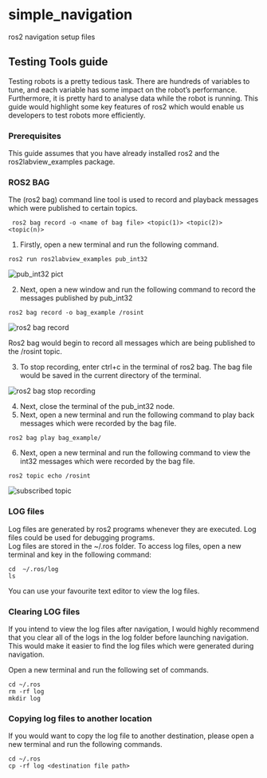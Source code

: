 # simple_navigation
ros2 navigation setup files

## Testing Tools guide

Testing robots is a pretty tedious task. There are hundreds of variables to tune, and each variable has some impact on the robot’s performance. Furthermore, it is pretty hard to analyse data while the robot is running. 
This guide would highlight some key features of ros2 which would enable us developers to test robots more efficiently.

### Prerequisites
This guide assumes that you have already installed ros2 and the ros2labview_examples package.

### ROS2 BAG
The (ros2 bag) command line tool is used to record and playback messages which were  published to certain topics.<br>

```
 ros2 bag record -o <name of bag file> <topic(1)> <topic(2)> <topic(n)>
```

1. Firstly, open a new terminal and run the following command.
```
ros2 run ros2labview_examples pub_int32
```

![pub_int32 pict](https://lh3.googleusercontent.com/gI3SvDDq4LsQC55hVJjr_lPquesy2jJxK6G_ezxfWdwgQWkTDQhMUex1nppPSZfgSuqIXI2AJ_8FcfXLtPSyKpED5LhhZgV6s-b3MgG8IiOBSKOTIMX-IGxBiKkXe92qkfmgYamr)

2. Next, open a new window and run the following command to record the messages published by pub_int32

```
ros2 bag record -o bag_example /rosint
```
![ros2 bag record](https://lh6.googleusercontent.com/14KAy_QI-G8c3dG8Woe2WFzASfHxo8k8jM5q1EfvCO0MwnHfFtQzFHCSqxAUPlt_eDWMHyFRrSWlMvI1HrmIvrVgCJk2IRXaOcYpNHGshTq_nScJSZY36oxKpyLcW7Ne7FT8Z23y)

Ros2 bag would begin to record all messages which are being published to the /rosint topic.<br>

3. To stop recording, enter ctrl+c in the terminal of ros2 bag. The bag file would be saved in the current directory of the terminal.<br>

![ros2 bag stop recording](https://lh6.googleusercontent.com/gMGXVZV2YPDKBnIchpSFfTxgScQ_Zj2mW4fJMlbNE1znf_P18roAMghKd4uDl1LXkOlc2mvcY2XyAAid2-ddJnlPsnvji_ugQDfAOvhZk-VngEkEhh0Oc9hHBjVhrnbrB1i_sicG)


4. Next, close the terminal of the pub_int32 node.
5. Next, open a new terminal and run the following command to play back messages which were recorded by the bag file.
```
ros2 bag play bag_example/
```
6. Next, open  a new terminal and run the following command to view the int32 messages which were recorded by the bag file.
```
ros2 topic echo /rosint
```
![subscribed topic](https://lh6.googleusercontent.com/2ssDjAnrXfb9bTobPyXadRJ07Am--X-pyEECTJKDoSAQEaJF5P0qLtNmmrH-q2Bc7vc8S0MYrSsb9n2okoFY2avwuaMWPql-Yfyc4fm7WxDc6GVD-zOaR0ZilVnLfwT5qHlxUZQN)

### LOG files

Log files are generated by ros2 programs whenever they are executed. Log files could be used for debugging programs.<br>
Log files are stored in the ~/.ros folder.  To access log files, open a new terminal and key in the following command:<br>
```
cd  ~/.ros/log
ls
```
You can use your favourite text editor to view the log files.<br>
### Clearing LOG files
If you intend to view the log files after navigation, I would highly recommend that you clear all of the logs in the log folder before launching navigation. 
This would make it easier to find the log files which were generated during navigation.<br>

Open a new terminal and run the following set of commands.
```
cd ~/.ros
rm -rf log
mkdir log
```
### Copying log files to another location
If you would want to copy the log file to another destination, please open a new terminal and run the following commands.
```
cd ~/.ros
cp -rf log <destination file path>
```



